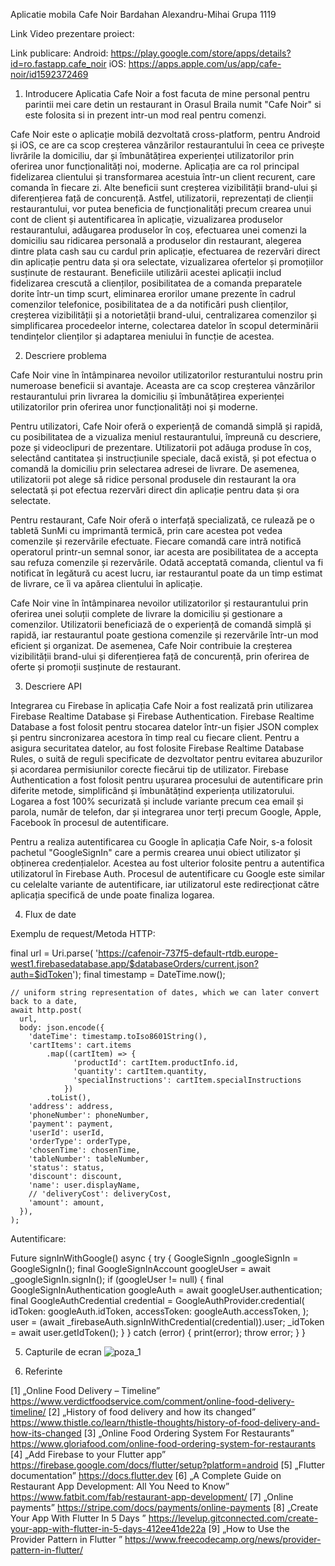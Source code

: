 Aplicatie mobila Cafe Noir
Bardahan Alexandru-Mihai
Grupa 1119

Link Video prezentare proiect:

Link publicare:
Android: https://play.google.com/store/apps/details?id=ro.fastapp.cafe_noir
iOS: https://apps.apple.com/us/app/cafe-noir/id1592372469

1. Introducere
Aplicatia Cafe Noir a fost facuta de mine personal pentru parintii mei care detin un restaurant in Orasul Braila numit "Cafe Noir" si este folosita si in prezent intr-un mod real pentru comenzi.

Cafe Noir este o aplicație mobilă dezvoltată cross-platform, pentru Android și iOS, ce are ca scop creșterea vânzărilor restaurantului în ceea ce privește livrările la domiciliu, dar și îmbunătățirea experienței utilizatorilor prin oferirea unor funcționalități noi, moderne. Aplicația are ca rol principal fidelizarea clientului și transformarea acestuia într-un client recurent, care comanda în fiecare zi. Alte beneficii sunt creșterea vizibilității brand-ului și diferențierea față de concurență. Astfel, utilizatorii, reprezentați de clienții restaurantului, vor putea beneficia de funcționalități precum crearea unui cont de client și autentificarea în aplicație, vizualizarea produselor restaurantului, adăugarea produselor în coș, efectuarea unei comenzi la domiciliu sau ridicarea personală a produselor din restaurant, alegerea dintre plata cash sau cu cardul prin aplicație, efectuarea de rezervări direct din aplicație pentru data și ora selectate, vizualizarea ofertelor și promoțiilor susținute de restaurant. Beneficiile utilizării acestei aplicații includ fidelizarea crescută a clienților, posibilitatea de a comanda preparatele dorite într-un timp scurt, eliminarea erorilor umane prezente în cadrul comenzilor telefonice, posibilitatea de a da notificări push clienților, creșterea vizibilității și a notorietății brand-ului, centralizarea comenzilor și simplificarea procedeelor interne, colectarea datelor în scopul determinării tendințelor clienților și adaptarea meniului în funcție de acestea.

2. Descriere problema

Cafe Noir vine în întâmpinarea nevoilor utilizatorilor resturantului nostru prin numeroase beneficii si avantaje. Aceasta are ca scop creșterea vânzărilor restaurantului prin livrarea la domiciliu și îmbunătățirea experienței utilizatorilor prin oferirea unor funcționalități noi și moderne. 

Pentru utilizatori, Cafe Noir oferă o experiență de comandă simplă și rapidă, cu posibilitatea de a vizualiza meniul restaurantului, împreună cu descriere, poze și videoclipuri de prezentare. Utilizatorii pot adăuga produse în coș, selectând cantitatea și instrucțiunile speciale, dacă există, și pot efectua o comandă la domiciliu prin selectarea adresei de livrare. De asemenea, utilizatorii pot alege să ridice personal produsele din restaurant la ora selectată și pot efectua rezervări direct din aplicație pentru data și ora selectate. 

Pentru restaurant, Cafe Noir oferă o interfață specializată, ce rulează pe o tabletă SunMi cu imprimantă termică, prin care acestea pot vedea comenzile și rezervările efectuate. Fiecare comandă care intră notifică operatorul printr-un semnal sonor, iar acesta are posibilitatea de a accepta sau refuza comenzile și rezervările. Odată acceptată comanda, clientul va fi notificat în legătură cu acest lucru, iar restaurantul poate da un timp estimat de livrare, ce îi va apărea clientului în aplicație. 

Cafe Noir vine în întâmpinarea nevoilor utilizatorilor și restaurantului prin oferirea unei soluții complete de livrare la domiciliu și gestionare a comenzilor. Utilizatorii beneficiază de o experiență de comandă simplă și rapidă, iar restaurantul poate gestiona comenzile și rezervările într-un mod eficient și organizat. De asemenea, Cafe Noir contribuie la creșterea vizibilității brand-ului și diferențierea față de concurență, prin oferirea de oferte și promoții susținute de restaurant. 

3. Descriere API

Integrarea cu Firebase în aplicația Cafe Noir a fost realizată prin utilizarea Firebase Realtime Database și Firebase Authentication. Firebase Realtime Database a fost folosit pentru stocarea datelor într-un fișier JSON complex și pentru sincronizarea acestora în timp real cu fiecare client. Pentru a asigura securitatea datelor, au fost folosite Firebase Realtime Database Rules, o suită de reguli specificate de dezvoltator pentru evitarea abuzurilor și acordarea permisiunilor corecte fiecărui tip de utilizator. Firebase Authentication a fost folosit pentru ușurarea procesului de autentificare prin diferite metode, simplificând și îmbunătățind experiența utilizatorului. Logarea a fost 100% securizată și include variante precum cea email și parola, număr de telefon, dar și integrarea unor terți precum Google, Apple, Facebook în procesul de autentificare.

Pentru a realiza autentificarea cu Google în aplicația Cafe Noir, s-a folosit pachetul "GoogleSignIn" care a permis crearea unui obiect utilizator și obținerea credențialelor. Acestea au fost ulterior folosite pentru a autentifica utilizatorul în Firebase Auth. Procesul de autentificare cu Google este similar cu celelalte variante de autentificare, iar utilizatorul este redirecționat către aplicația specifică de unde poate finaliza logarea.

4. Flux de date

Exemplu de request/Metoda HTTP:

 final url = Uri.parse(
        'https://cafenoir-737f5-default-rtdb.europe-west1.firebasedatabase.app/$databaseOrders/current.json?auth=$idToken');
    final timestamp = DateTime.now();

    // uniform string representation of dates, which we can later convert back to a date,
    await http.post(
      url,
      body: json.encode({
        'dateTime': timestamp.toIso8601String(),
        'cartItems': cart.items
            .map((cartItem) => {
                  'productId': cartItem.productInfo.id,
                  'quantity': cartItem.quantity,
                  'specialInstructions': cartItem.specialInstructions
                })
            .toList(),
        'address': address,
        'phoneNumber': phoneNumber,
        'payment': payment,
        'userId': userId,
        'orderType': orderType,
        'chosenTime': chosenTime,
        'tableNumber': tableNumber,
        'status': status,
        'discount': discount,
        'name': user.displayName,
        // 'deliveryCost': deliveryCost,
        'amount': amount,
      }),
    );

Autentificare:

  Future<void> signInWithGoogle() async {
    try {
      GoogleSignIn _googleSignIn = GoogleSignIn();
      final GoogleSignInAccount googleUser = await _googleSignIn.signIn();
      if (googleUser != null) {
        final GoogleSignInAuthentication googleAuth =
            await googleUser.authentication;
        final GoogleAuthCredential credential = GoogleAuthProvider.credential(
          idToken: googleAuth.idToken,
          accessToken: googleAuth.accessToken,
        );
        user = (await _firebaseAuth.signInWithCredential(credential)).user;
        _idToken = await user.getIdToken();
      }
    } catch (error) {
      print(error);
      throw error;
    }
  }

5. Capturile de ecran
![poza_1](http://deveatery.com/cafe-noir-cloud/1_photo.png)

6. Referinte

[1] „Online Food Delivery – Timeline” https://www.verdictfoodservice.com/comment/online-food-delivery-timeline/
[2] „History of food delivery and how its changed” https://www.thistle.co/learn/thistle-thoughts/history-of-food-delivery-and-how-its-changed
[3] „Online Food Ordering System For Restaurants” https://www.gloriafood.com/online-food-ordering-system-for-restaurants
[4] „Add Firebase to your Flutter app” https://firebase.google.com/docs/flutter/setup?platform=android
[5] „Flutter documentation” https://docs.flutter.dev
[6] „A Complete Guide on Restaurant App Development: All You Need to Know” https://www.fatbit.com/fab/restaurant-app-development/
[7] „Online payments” https://stripe.com/docs/payments/online-payments
[8] „Create Your App With Flutter In 5 Days
” https://levelup.gitconnected.com/create-your-app-with-flutter-in-5-days-412ee41de22a
[9] „How to Use the Provider Pattern in Flutter
” https://www.freecodecamp.org/news/provider-pattern-in-flutter/
